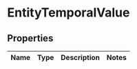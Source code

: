 

# EntityTemporalValue


## Properties

| Name | Type | Description | Notes |
|------------ | ------------- | ------------- | -------------|



